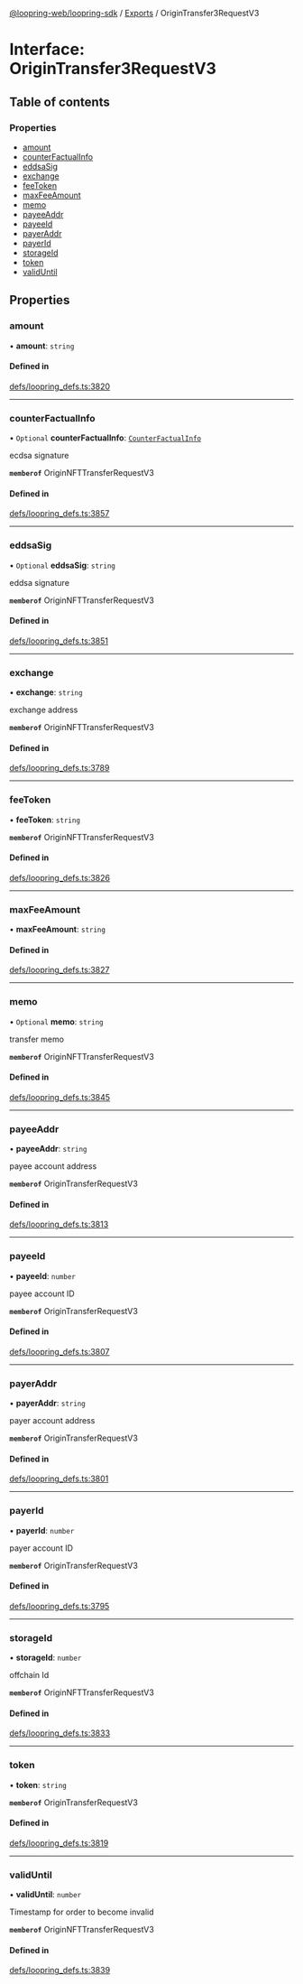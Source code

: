 [@loopring-web/loopring-sdk](../README.md) / [Exports](../modules.md) / OriginTransfer3RequestV3

# Interface: OriginTransfer3RequestV3

## Table of contents

### Properties

- [amount](OriginTransfer3RequestV3.md#amount)
- [counterFactualInfo](OriginTransfer3RequestV3.md#counterfactualinfo)
- [eddsaSig](OriginTransfer3RequestV3.md#eddsasig)
- [exchange](OriginTransfer3RequestV3.md#exchange)
- [feeToken](OriginTransfer3RequestV3.md#feetoken)
- [maxFeeAmount](OriginTransfer3RequestV3.md#maxfeeamount)
- [memo](OriginTransfer3RequestV3.md#memo)
- [payeeAddr](OriginTransfer3RequestV3.md#payeeaddr)
- [payeeId](OriginTransfer3RequestV3.md#payeeid)
- [payerAddr](OriginTransfer3RequestV3.md#payeraddr)
- [payerId](OriginTransfer3RequestV3.md#payerid)
- [storageId](OriginTransfer3RequestV3.md#storageid)
- [token](OriginTransfer3RequestV3.md#token)
- [validUntil](OriginTransfer3RequestV3.md#validuntil)

## Properties

### amount

• **amount**: `string`

#### Defined in

[defs/loopring_defs.ts:3820](https://github.com/Loopring/loopring_sdk/blob/427d9da/src/defs/loopring_defs.ts#L3820)

___

### counterFactualInfo

• `Optional` **counterFactualInfo**: [`CounterFactualInfo`](CounterFactualInfo.md)

ecdsa signature

**`memberof`** OriginNFTTransferRequestV3

#### Defined in

[defs/loopring_defs.ts:3857](https://github.com/Loopring/loopring_sdk/blob/427d9da/src/defs/loopring_defs.ts#L3857)

___

### eddsaSig

• `Optional` **eddsaSig**: `string`

eddsa signature

**`memberof`** OriginNFTTransferRequestV3

#### Defined in

[defs/loopring_defs.ts:3851](https://github.com/Loopring/loopring_sdk/blob/427d9da/src/defs/loopring_defs.ts#L3851)

___

### exchange

• **exchange**: `string`

exchange address

**`memberof`** OriginNFTTransferRequestV3

#### Defined in

[defs/loopring_defs.ts:3789](https://github.com/Loopring/loopring_sdk/blob/427d9da/src/defs/loopring_defs.ts#L3789)

___

### feeToken

• **feeToken**: `string`

**`memberof`** OriginNFTTransferRequestV3

#### Defined in

[defs/loopring_defs.ts:3826](https://github.com/Loopring/loopring_sdk/blob/427d9da/src/defs/loopring_defs.ts#L3826)

___

### maxFeeAmount

• **maxFeeAmount**: `string`

#### Defined in

[defs/loopring_defs.ts:3827](https://github.com/Loopring/loopring_sdk/blob/427d9da/src/defs/loopring_defs.ts#L3827)

___

### memo

• `Optional` **memo**: `string`

transfer memo

**`memberof`** OriginNFTTransferRequestV3

#### Defined in

[defs/loopring_defs.ts:3845](https://github.com/Loopring/loopring_sdk/blob/427d9da/src/defs/loopring_defs.ts#L3845)

___

### payeeAddr

• **payeeAddr**: `string`

payee account address

**`memberof`** OriginTransferRequestV3

#### Defined in

[defs/loopring_defs.ts:3813](https://github.com/Loopring/loopring_sdk/blob/427d9da/src/defs/loopring_defs.ts#L3813)

___

### payeeId

• **payeeId**: `number`

payee account ID

**`memberof`** OriginTransferRequestV3

#### Defined in

[defs/loopring_defs.ts:3807](https://github.com/Loopring/loopring_sdk/blob/427d9da/src/defs/loopring_defs.ts#L3807)

___

### payerAddr

• **payerAddr**: `string`

payer account address

**`memberof`** OriginTransferRequestV3

#### Defined in

[defs/loopring_defs.ts:3801](https://github.com/Loopring/loopring_sdk/blob/427d9da/src/defs/loopring_defs.ts#L3801)

___

### payerId

• **payerId**: `number`

payer account ID

**`memberof`** OriginTransferRequestV3

#### Defined in

[defs/loopring_defs.ts:3795](https://github.com/Loopring/loopring_sdk/blob/427d9da/src/defs/loopring_defs.ts#L3795)

___

### storageId

• **storageId**: `number`

offchain Id

**`memberof`** OriginNFTTransferRequestV3

#### Defined in

[defs/loopring_defs.ts:3833](https://github.com/Loopring/loopring_sdk/blob/427d9da/src/defs/loopring_defs.ts#L3833)

___

### token

• **token**: `string`

**`memberof`** OriginTransferRequestV3

#### Defined in

[defs/loopring_defs.ts:3819](https://github.com/Loopring/loopring_sdk/blob/427d9da/src/defs/loopring_defs.ts#L3819)

___

### validUntil

• **validUntil**: `number`

Timestamp for order to become invalid

**`memberof`** OriginNFTTransferRequestV3

#### Defined in

[defs/loopring_defs.ts:3839](https://github.com/Loopring/loopring_sdk/blob/427d9da/src/defs/loopring_defs.ts#L3839)

